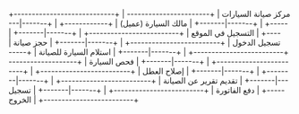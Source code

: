 +----------------------------+
| مركز صيانة السيارات        |
+----------------------------+
        |
+-------|-------+
|     مالك السيارة (عميل)    |
+------------+
        |
+-------|-------+
|   التسجيل في الموقع       |
+-------------------------+
        |
+-------|-------+
|   تسجيل الدخول           |
+-------------------------+
        |
+-------|-------+
|   حجز صيانة              |
+-------------------------+
        |
+-------|-------+
|   استلام السيارة للصيانة  |
+-------------------------+
        |
+-------|-------+
|   فحص السيارة             |
+-------------------------+
        |
+-------|-------+
|   إصلاح العطل             |
+-------------------------+
        |
+-------|-------+
|   تقديم تقرير عن الصيانة |
+-------------------------+
        |
+-------|-------+
|   دفع الفاتورة            |
+-------------------------+
        |
+-------|-------+
|   تسجيل الخروج           |
+-------------------------+
